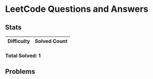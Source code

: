# LeetCode Questions and Answers

## Stats

| Difficulty | Solved Count |
| --- | --- |


### Total Solved: 1

## Problems

